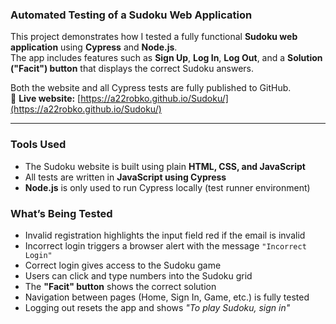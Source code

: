 ### Automated Testing of a Sudoku Web Application

This project demonstrates how I tested a fully functional **Sudoku web application** using **Cypress** and **Node.js**.  
The app includes features such as **Sign Up**, **Log In**, **Log Out**, and a **Solution ("Facit") button** that displays the correct Sudoku answers.

Both the website and all Cypress tests are fully published to GitHub.  
🔗 **Live website:** [https://a22robko.github.io/Sudoku/](https://a22robko.github.io/Sudoku/)

---
### Tools Used

-  The Sudoku website is built using plain **HTML, CSS, and JavaScript**
-  All tests are written in **JavaScript using Cypress**
-  **Node.js** is only used to run Cypress locally (test runner environment)


### What’s Being Tested

- Invalid registration highlights the input field red if the email is invalid  
- Incorrect login triggers a browser alert with the message `"Incorrect Login"`  
- Correct login gives access to the Sudoku game  
- Users can click and type numbers into the Sudoku grid  
- The **"Facit" button** shows the correct solution  
- Navigation between pages (Home, Sign In, Game, etc.) is fully tested  
- Logging out resets the app and shows *"To play Sudoku, sign in"*



